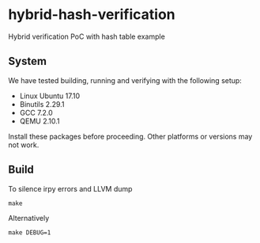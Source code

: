# hybrid-hash-verification
Hybrid verification PoC with hash table example

## System

We have tested building, running and verifying with the following setup:

- Linux Ubuntu 17.10
- Binutils 2.29.1
- GCC 7.2.0
- QEMU 2.10.1

Install these packages before proceeding.  Other platforms or
versions may not work.

## Build

To silence irpy errors and LLVM dump

```
make
```

Alternatively

```
make DEBUG=1
```
